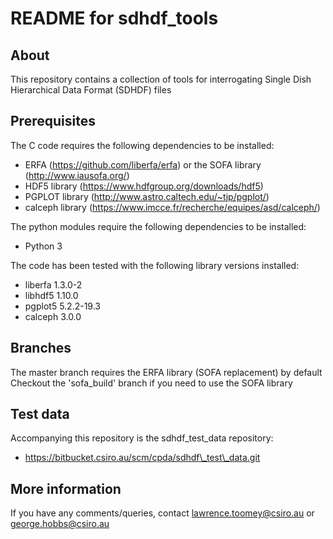 # README for sdhdf\_tools

## About

This repository contains a collection of tools for interrogating
Single Dish Hierarchical Data Format (SDHDF) files

## Prerequisites

The C code requires the following dependencies to be installed:
* ERFA (https://github.com/liberfa/erfa) or the SOFA library (http://www.iausofa.org/)
* HDF5 library (https://www.hdfgroup.org/downloads/hdf5) 
* PGPLOT library (http://www.astro.caltech.edu/~tjp/pgplot/)
* calceph library (https://www.imcce.fr/recherche/equipes/asd/calceph/)

The python modules require the following dependencies to be installed:
* Python 3

The code has been tested with the following library versions installed:
* liberfa 1.3.0-2
* libhdf5 1.10.0
* pgplot5 5.2.2-19.3
* calceph 3.0.0

## Branches

The master branch requires the ERFA library (SOFA replacement) by default
Checkout the 'sofa\_build' branch if you need to use the SOFA library

## Test data

Accompanying this repository is the sdhdf\_test\_data repository:
* https://bitbucket.csiro.au/scm/cpda/sdhdf\_test\_data.git

## More information

If you have any comments/queries, contact lawrence.toomey@csiro.au or george.hobbs@csiro.au

